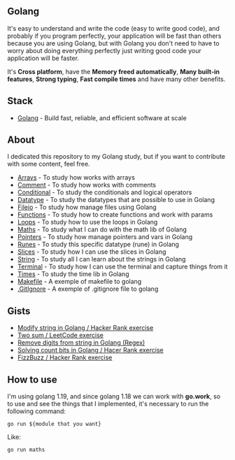## Golang

It's easy to understand and write the code (easy to write good code), and probably if you program perfectly, your application will be fast than others because you are using Golang, but with Golang you don't need to have to worry about doing everything perfectly just writing good code your application will be faster.

It's **Cross platform**, have the **Memory freed automatically**, **Many built-in features**, **Strong typing**, **Fast compile times** and have many other benefits.

## Stack

- [Golang](https://go.dev) - Build fast, reliable, and efficient software at scale

## About

I dedicated this repository to my Golang study, but if you want to contribute with some content, feel free.

- [Arrays](https://github.com/PedroGaletti/golang/tree/main/arrays/main.go) - To study how works with arrays
- [Comment](https://github.com/PedroGaletti/golang/tree/main/comment/main.go) - To study how works with comments
- [Conditional](https://github.com/PedroGaletti/golang/tree/main/conditional/main.go) - To study the conditionals and logical operators
- [Datatype](https://github.com/PedroGaletti/golang/tree/main/datatype/main.go) - To study the datatypes that are possible to use in Golang
- [Fileio](https://github.com/PedroGaletti/golang/tree/main/fileio/main.go) - To study how manage files using Golang
- [Functions](https://github.com/PedroGaletti/golang/tree/main/functions/main.go) - To study how to create functions and work with params
- [Loops](https://github.com/PedroGaletti/golang/tree/main/loops/main.go) - To study how to use the loops in Golang
- [Maths](https://github.com/PedroGaletti/golang/tree/main/maths/main.go) - To study what I can do with the math lib of Golang
- [Pointers](https://github.com/PedroGaletti/golang/tree/main/pointers/main.go) - To study how manage pointers and vars in Golang
- [Runes](https://github.com/PedroGaletti/golang/tree/main/runes/main.go) - To study this specific datatype (rune) in Golang
- [Slices](https://github.com/PedroGaletti/golang/tree/main/slices/main.go) - To study how I can use the slices in Golang
- [String](https://github.com/PedroGaletti/golang/tree/main/string/main.go) - To study all I can learn about the strings in Golang
- [Terminal](https://github.com/PedroGaletti/golang/tree/main/terminal/main.go) - To study how I can use the terminal and capture things from it
- [Times](https://github.com/PedroGaletti/golang/tree/main/times/main.go) - To study the time lib in Golang
- [Makefile](https://github.com/PedroGaletti/golang/tree/main/makefile) - A exemple of makefile to golang
- [.GitIgnore](https://github.com/PedroGaletti/golang/tree/main/.gitignore) - A exemple of .gitignore file to golang

## Gists

- [Modify string in Golang / Hacker Rank exercise](https://gist.github.com/PedroGaletti/f293c73a4fa696dfd11a76972e3db6e0)
- [Two sum / LeetCode exercise](https://gist.github.com/PedroGaletti/ab48bf2414391ae1b2badb0627f55dfb)
- [Remove digits from string in Golang (Regex)](https://gist.github.com/PedroGaletti/ac2e106d6808079c27fb6c4f364137c8)
- [Solving count bits in Golang / Hacer Rank exercise](https://gist.github.com/PedroGaletti/97ad7f39dbcb81f92963c499581e6248)
- [FizzBuzz / Hacker Rank exercise](https://gist.github.com/PedroGaletti/fd1fa4bf36f2a2e14d4f7ea924337a62)

## How to use

I'm using golang 1.19, and since golang 1.18 we can work with **go.work**, so to use and see the things that I implemented, it's necessary to run the following command:

```
go run ${module that you want}
```

Like:

```
go run maths
```
